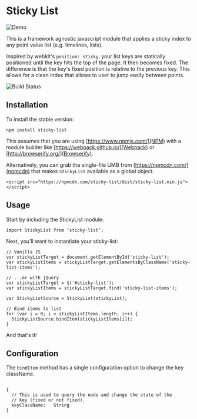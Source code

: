 # Sticky List

![Demo](https://raw.github.com/rnolan3/sticky-list/screenshots/sticky-list-demo.gif)

This is a framework agnostic javascript module that applies a sticky index to any point value list (e.g. timelines, lists).

Inspired by webkit's `position: sticky`, your list keys are statically positioned until the key hits the top of the page. It then becomes fixed. The difference is that the key's fixed position is relative to the previous key. This allows for a clean index that allows to user to jump easily between points.

![Build Status](https://travis-ci.org/rnolan3/sticky-list.svg)

## Installation

To install the stable version:

```
npm install sticky-list
```

This assumes that you are using [https://www.npmjs.com/](NPM) with a module builder like [https://webpack.github.io/](Webpack) or [http://browserify.org/](Browserify).

Alternatively, you can grab the single-file UMB from [https://npmcdn.com/](npmcdn) that makes `StickyList` available as a global object.

```
<script src="https://npmcdn.com/sticky-list/dist/sticky-list.min.js"></script>
```

## Usage

Start by including the StickyList module:

```
import StickyList from ‘sticky-list’;
```

Next, you'll want to instantiate your sticky-list:

```
// Vanilla JS
var stickyListTarget = document.getElementById('sticky-list');
var stickyListItems = stickyListTarget.getElementsByClassName('sticky-list-items');

// ...or with jQuery
var stickyListTarget = $('#sticky-list');
var stickyListItems = stickyListTarget.find('sticky-list-items');

var StickyListSource = StickyList(stickyList);

// Bind items to list
for (var i = 0; i < stickyListItems.length; i++) {
  StickyListSource.bindItem(stickyListItems[i]);
}
```

And that's it!

## Configuration

The `bindItem` method has a single configuration option to change the key className.

```

{
  // This is used to query the node and change the state of the
  // key (fixed or not fixed).
  keyClassName:   String  
}

```
